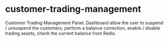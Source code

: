 # customer-trading-management
Customer Trading Management Panel.
Dashboard allow the user to suspend / unsuspend the customers, 
perform a balance correction,
enable / disable trading assets,
check the current balance from Redis.
